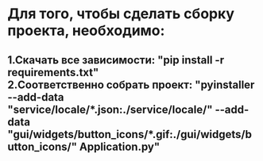 <h1>
Для того, чтобы сделать сборку проекта, необходимо:<br></h1>
<h2>
1.Скачать все зависимости: "pip install -r requirements.txt"<br>
2.Соответственно собрать проект: "pyinstaller --add-data "service/locale/*.json:./service/locale/" --add-data "gui/widgets/button_icons/*.gif:./gui/widgets/button_icons/" Application.py"
</h2>